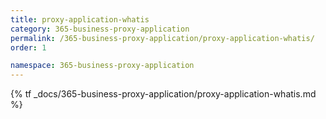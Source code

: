 ```yaml
---
title: proxy-application-whatis
category: 365-business-proxy-application
permalink: /365-business-proxy-application/proxy-application-whatis/
order: 1

namespace: 365-business-proxy-application
---
```


{% tf _docs/365-business-proxy-application/proxy-application-whatis.md %}